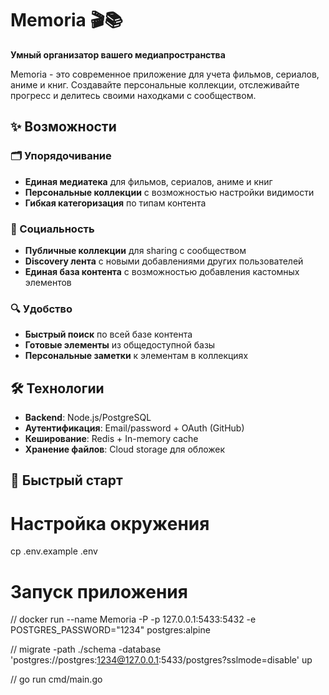 # Memoria 🎬📚

**Умный организатор вашего медиапространства**

Memoria - это современное приложение для учета фильмов, сериалов, аниме и книг. Создавайте персональные коллекции, отслеживайте прогресс и делитесь своими находками с сообществом.

## ✨ Возможности

### 🗂️ Упорядочивание
- **Единая медиатека** для фильмов, сериалов, аниме и книг
- **Персональные коллекции** с возможностью настройки видимости
- **Гибкая категоризация** по типам контента

### 👥 Социальность
- **Публичные коллекции** для sharing с сообществом
- **Discovery лента** с новыми добавлениями других пользователей
- **Единая база контента** с возможностью добавления кастомных элементов

### 🔍 Удобство
- **Быстрый поиск** по всей базе контента
- **Готовые элементы** из общедоступной базы
- **Персональные заметки** к элементам в коллекциях

## 🛠️ Технологии

- **Backend**: Node.js/PostgreSQL
- **Аутентификация**: Email/password + OAuth (GitHub)
- **Кеширование**: Redis + In-memory cache
- **Хранение файлов**: Cloud storage для обложек

## 🚀 Быстрый старт

# Настройка окружения
cp .env.example .env

# Запуск приложения

// docker run --name Memoria -P -p 127.0.0.1:5433:5432 -e POSTGRES_PASSWORD="1234" postgres:alpine

// migrate -path ./schema -database 'postgres://postgres:1234@127.0.0.1:5433/postgres?sslmode=disable' up

// go run cmd/main.go